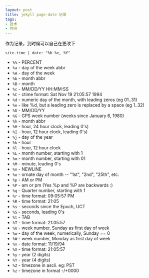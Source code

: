 ```yaml
---
layout: post
title: jekyll page-date 记录
tags:
- 技术
- 时间
---
```


作为记录，到时候可以自己在更改下

    site.time | date: "%b %e, %Y"

*   ```%%```&nbsp;-&nbsp;PERCENT  
*   ```%a```&nbsp;-&nbsp;day of the week abbr  
*   ```%A```&nbsp;-&nbsp;day of the week  
*   ```%b```&nbsp;-&nbsp;month abbr  
*   ```%B```&nbsp;-&nbsp;month  
*   ```%c```&nbsp;-&nbsp;MM/DD/YY HH:MM:SS  
*   ```%C```&nbsp;-&nbsp;ctime format: Sat Nov 19 21:05:57 1994  
*   ```%d```&nbsp;-&nbsp;numeric day of the month, with leading zeros (eg 01..31)  
*   ```%e```&nbsp;-&nbsp;like %d, but a leading zero is replaced by a space (eg  1..32)  
*   ```%D```&nbsp;-&nbsp;MM/DD/YY  
*   ```%G```&nbsp;-&nbsp;GPS week number (weeks since January 6, 1980)  
*   ```%h```&nbsp;-&nbsp;month abbr  
*   ```%H```&nbsp;-&nbsp;hour, 24 hour clock, leading 0's)  
*   ```%I```&nbsp;-&nbsp;hour, 12 hour clock, leading 0's)  
*   ```%j```&nbsp;-&nbsp;day of the year  
*   ```%k```&nbsp;-&nbsp;hour  
*   ```%l```&nbsp;-&nbsp;hour, 12 hour clock  
*   ```%L```&nbsp;-&nbsp;month number, starting with 1  
*   ```%m```&nbsp;-&nbsp;month number, starting with 01  
*   ```%M```&nbsp;-&nbsp;minute, leading 0's  
*   ```%n```&nbsp;-&nbsp;NEWLINE  
*   ```%o```&nbsp;-&nbsp;ornate day of month -- "1st", "2nd", "25th", etc.  
*   ```%p```&nbsp;-&nbsp;AM or PM   
*   ```%P```&nbsp;-&nbsp;am or pm (Yes %p and %P are backwards :)  
*   ```%q```&nbsp;-&nbsp;Quarter number, starting with 1  
*   ```%r```&nbsp;-&nbsp;time format: 09:05:57 PM  
*   ```%R```&nbsp;-&nbsp;time format: 21:05  
*   ```%s```&nbsp;-&nbsp;seconds since the Epoch, UCT  
*   ```%S```&nbsp;-&nbsp;seconds, leading 0's  
*   ```%t```&nbsp;-&nbsp;TAB  
*   ```%T```&nbsp;-&nbsp;time format: 21:05:57  
*   ```%U```&nbsp;-&nbsp;week number, Sunday as first day of week  
*   ```%w```&nbsp;-&nbsp;day of the week, numerically, Sunday == 0  
*   ```%W```&nbsp;-&nbsp;week number, Monday as first day of week  
*   ```%x```&nbsp;-&nbsp;date format: 11/19/94  
*   ```%X```&nbsp;-&nbsp;time format: 21:05:57  
*   ```%y```&nbsp;-&nbsp;year (2 digits)  
*   ```%Y```&nbsp;-&nbsp;year (4 digits)  
*   ```%Z```&nbsp;-&nbsp;timezone in ascii. eg: PST  
*   ```%z```&nbsp;-&nbsp;timezone in format -/+0000  
